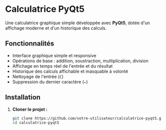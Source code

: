 # Calculatrice PyQt5

Une calculatrice graphique simple développée avec **PyQt5**, dotée d'un affichage moderne et d'un historique des calculs.

## Fonctionnalités

- Interface graphique simple et responsive
- Opérations de base : addition, soustraction, multiplication, division
- Affichage en temps réel de l'entrée et du résultat
- Historique des calculs affichable et masquable à volonté
- Nettoyage de l'entrée (`C`)
- Suppression du dernier caractère (`←`)

## Installation

1. **Cloner le projet :**
   ```bash
   git clone https://github.com/votre-utilisateur/calculatrice-pyqt5.git
   cd calculatrice-pyqt5
